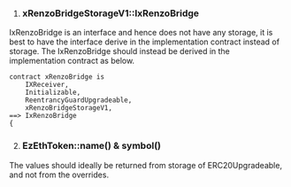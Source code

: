 1) ### xRenzoBridgeStorageV1::IxRenzoBridge
IxRenzoBridge is an interface and hence does not have any storage, it is best to have the interface derive in the implementation contract instead of storage. The IxRenzoBridge should instead be derived in the implementation contract as below.

```
contract xRenzoBridge is
    IXReceiver,
    Initializable,
    ReentrancyGuardUpgradeable,
    xRenzoBridgeStorageV1,
==> IxRenzoBridge
{
```

2) ### EzEthToken::name() & symbol()
The values should ideally be returned from storage of ERC20Upgradeable, and not from the overrides.